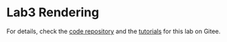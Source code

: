 # Lab3 Rendering

For details, check the [code repository](https://gitee.com/pku-vcl/vcx/tree/lab3/) and the [tutorials](https://gitee.com/pku-vcl/vcx/blob/lab3/tutorials/Lab3-Rendering.md) for this lab on Gitee.
